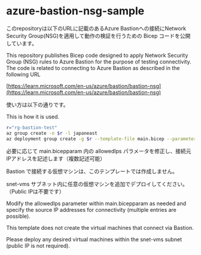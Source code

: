 # azure-bastion-nsg-sample

このrepositoryは以下のURLに記載のあるAzure Bastionへの接続にNetwork Security Group(NSG)を適用して動作の検証を行うための Bicep コードを公開しています。

This repository publishes Bicep code designed to apply Network Security Group (NSG) rules to Azure Bastion for the purpose of testing connectivity. The code is related to connecting to Azure Bastion as described in the following URL

[https://learn.microsoft.com/en-us/azure/bastion/bastion-nsg](https://learn.microsoft.com/en-us/azure/bastion/bastion-nsg)

使い方は以下の通りです。

This is how it is used.

```sh
r="rg-bastion-test"
az group create -n $r -l japaneast
az deployment group create -g $r --template-file main.bicep --parameters main.bicepparam
```

必要に応じて main.bicepparam 内の allowedIps パラメータを修正し、接続元IPアドレスを記述します（複数記述可能）

Bastion で接続する仮想マシンは、このテンプレートでは作成しません。

snet-vms サブネット内に任意の仮想マシンを追加でデプロイしてください。（Public IPは不要です）

Modify the allowedIps parameter within main.bicepparam as needed and specify the source IP addresses for connectivity (multiple entries are possible).

This template does not create the virtual machines that connect via Bastion.

Please deploy any desired virtual machines within the snet-vms subnet (public IP is not required).
